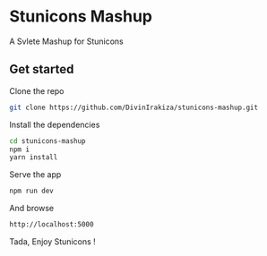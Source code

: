 # Stunicons  Mashup
A Svlete Mashup for Stunicons

## Get started

Clone the repo

```bash
git clone https://github.com/DivinIrakiza/stunicons-mashup.git
```

Install the dependencies

```bash
cd stunicons-mashup
npm i
yarn install
```


Serve the app

```bash
npm run dev
```
And browse

```bash
http://localhost:5000
```

Tada, Enjoy Stunicons !
